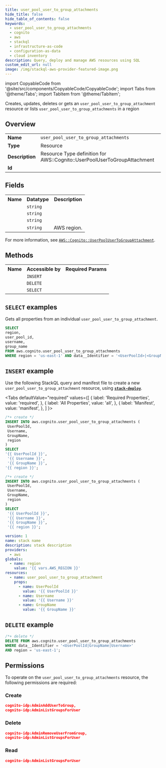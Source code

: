 ```yaml
---
title: user_pool_user_to_group_attachments
hide_title: false
hide_table_of_contents: false
keywords:
  - user_pool_user_to_group_attachments
  - cognito
  - aws
  - stackql
  - infrastructure-as-code
  - configuration-as-data
  - cloud inventory
description: Query, deploy and manage AWS resources using SQL
custom_edit_url: null
image: /img/stackql-aws-provider-featured-image.png
---
```


import CopyableCode from '@site/src/components/CopyableCode/CopyableCode';
import Tabs from '@theme/Tabs';
import TabItem from '@theme/TabItem';

Creates, updates, deletes or gets an <code>user_pool_user_to_group_attachment</code> resource or lists <code>user_pool_user_to_group_attachments</code> in a region

## Overview
<table>
<tbody>
<tr><td><b>Name</b></td><td><code>user_pool_user_to_group_attachments</code></td></tr>
<tr><td><b>Type</b></td><td>Resource</td></tr>
<tr><td><b>Description</b></td><td>Resource Type definition for AWS::Cognito::UserPoolUserToGroupAttachment</td></tr>
<tr><td><b>Id</b></td><td><CopyableCode code="aws.cognito.user_pool_user_to_group_attachments" /></td></tr>
</tbody>
</table>

## Fields
<table>
<tbody>
<tr><th>Name</th><th>Datatype</th><th>Description</th></tr><tr><td><CopyableCode code="user_pool_id" /></td><td><code>string</code></td><td></td></tr>
<tr><td><CopyableCode code="username" /></td><td><code>string</code></td><td></td></tr>
<tr><td><CopyableCode code="group_name" /></td><td><code>string</code></td><td></td></tr>
<tr><td><CopyableCode code="region" /></td><td><code>string</code></td><td>AWS region.</td></tr>
</tbody>
</table>

For more information, see <a href="https://docs.aws.amazon.com/AWSCloudFormation/latest/UserGuide/aws-resource-cognito-userpoolusertogroupattachment.html"><code>AWS::Cognito::UserPoolUserToGroupAttachment</code></a>.

## Methods

<table>
<tbody>
  <tr>
    <th>Name</th>
    <th>Accessible by</th>
    <th>Required Params</th>
  </tr>
  <tr>
    <td><CopyableCode code="create_resource" /></td>
    <td><code>INSERT</code></td>
    <td><CopyableCode code="UserPoolId, Username, GroupName, region" /></td>
  </tr>
  <tr>
    <td><CopyableCode code="delete_resource" /></td>
    <td><code>DELETE</code></td>
    <td><CopyableCode code="data__Identifier, region" /></td>
  </tr>
  <tr>
    <td><CopyableCode code="get_resource" /></td>
    <td><code>SELECT</code></td>
    <td><CopyableCode code="data__Identifier, region" /></td>
  </tr>
</tbody>
</table>

## `SELECT` examples

Gets all properties from an individual <code>user_pool_user_to_group_attachment</code>.
```sql
SELECT
region,
user_pool_id,
username,
group_name
FROM aws.cognito.user_pool_user_to_group_attachments
WHERE region = 'us-east-1' AND data__Identifier = '<UserPoolId>|<GroupName>|<Username>';
```

## `INSERT` example

Use the following StackQL query and manifest file to create a new <code>user_pool_user_to_group_attachment</code> resource, using [__`stack-deploy`__](https://pypi.org/project/stack-deploy/).

<Tabs
    defaultValue="required"
    values={[
      { label: 'Required Properties', value: 'required', },
      { label: 'All Properties', value: 'all', },
      { label: 'Manifest', value: 'manifest', },
    ]
}>
<TabItem value="required">

```sql
/*+ create */
INSERT INTO aws.cognito.user_pool_user_to_group_attachments (
 UserPoolId,
 Username,
 GroupName,
 region
)
SELECT 
'{{ UserPoolId }}',
 '{{ Username }}',
 '{{ GroupName }}',
'{{ region }}';
```
</TabItem>
<TabItem value="all">

```sql
/*+ create */
INSERT INTO aws.cognito.user_pool_user_to_group_attachments (
 UserPoolId,
 Username,
 GroupName,
 region
)
SELECT 
 '{{ UserPoolId }}',
 '{{ Username }}',
 '{{ GroupName }}',
 '{{ region }}';
```
</TabItem>
<TabItem value="manifest">

```yaml
version: 1
name: stack name
description: stack description
providers:
  - aws
globals:
  - name: region
    value: '{{ vars.AWS_REGION }}'
resources:
  - name: user_pool_user_to_group_attachment
    props:
      - name: UserPoolId
        value: '{{ UserPoolId }}'
      - name: Username
        value: '{{ Username }}'
      - name: GroupName
        value: '{{ GroupName }}'

```
</TabItem>
</Tabs>

## `DELETE` example

```sql
/*+ delete */
DELETE FROM aws.cognito.user_pool_user_to_group_attachments
WHERE data__Identifier = '<UserPoolId|GroupName|Username>'
AND region = 'us-east-1';
```

## Permissions

To operate on the <code>user_pool_user_to_group_attachments</code> resource, the following permissions are required:

### Create
```json
cognito-idp:AdminAddUserToGroup,
cognito-idp:AdminListGroupsForUser
```

### Delete
```json
cognito-idp:AdminRemoveUserFromGroup,
cognito-idp:AdminListGroupsForUser
```

### Read
```json
cognito-idp:AdminListGroupsForUser
```
